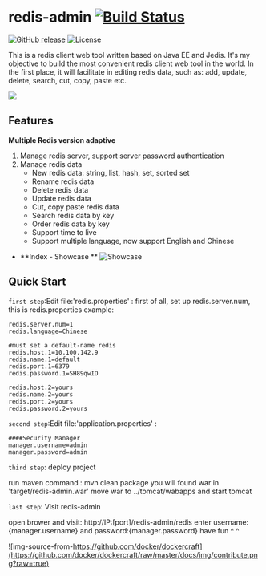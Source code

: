 # redis-admin [![Build Status](https://travis-ci.org/mauersu/redis-admin.svg?branch=master)](https://travis-ci.org/mauersu/redis-admin)
[![GitHub release](https://img.shields.io/badge/release-download-orange.svg)](https://github.com/mauersu/redis-admin/releases)
[![License](https://img.shields.io/badge/license-Apache%202-4EB1BA.svg)](https://www.apache.org/licenses/LICENSE-2.0.html)

This is a redis client web tool written based on Java EE and Jedis. It's my objective to build the most convenient redis client web tool in the world. In the first place, it will facilitate in editing redis data, such as: add, update, delete, search, cut, copy, paste etc.

![](https://www.google.com/logos/2012/halloween-2012-hp.jpg)

## Features

**Multiple Redis version adaptive**

 1. Manage redis server, support server password authentication
 2. Manage redis data
 	* New redis data: string, list, hash, set, sorted set
 	* Rename redis data 
 	* Delete redis data
 	* Update redis data
 	* Cut, copy paste redis data
 	* Search redis data by key
 	* Order redis data by key
 	* Support time to live
 	* Support multiple language, now support English and Chinese

* **Index - Showcase **
![Showcase](http://mauersu.github.io/img/redis_admin_zset.png)

##  Quick Start

`first step`:Edit file:'redis.properties' :
first of all, set up redis.server.num, this is redis.properties example:

```
redis.server.num=1
redis.language=Chinese

#must set a default-name redis
redis.host.1=10.100.142.9
redis.name.1=default
redis.port.1=6379
redis.password.1=SH89qwIO

redis.host.2=yours
redis.name.2=yours
redis.port.2=yours
redis.password.2=yours
```

`second step`:Edit file:'application.properties' :

```
####Security Manager
manager.username=admin
manager.password=admin
```

`third step`: deploy project

run maven command : mvn clean package
you will found war in 'target/redis-admin.war'
move war to ../tomcat/wabapps and start tomcat 

`last step`: Visit redis-admin

open brower and visit: http://IP:[port]/redis-admin/redis
enter username:{manager.username} and password:{manager.password}
have fun ^ ^ 

![img-source-from-https://github.com/docker/dockercraft](https://github.com/docker/dockercraft/raw/master/docs/img/contribute.png?raw=true)
